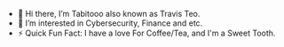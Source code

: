 - 👋 Hi there, I’m Tabitooo also known as Travis Teo.
- 👀 I’m interested in Cybersecurity, Finance and etc.
- ⚡ Quick Fun Fact: I have a love For Coffee/Tea, and I'm a Sweet Tooth.

